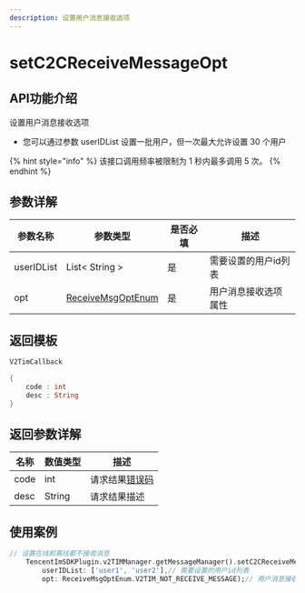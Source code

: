 ```yaml
---
description: 设置用户消息接收选项
---
```


# setC2CReceiveMessageOpt

## API功能介绍

设置用户消息接收选项

* 您可以通过参数 userIDList 设置一批用户，但一次最大允许设置 30 个用户

{% hint style="info" %}
该接口调用频率被限制为 1 秒内最多调用 5 次。
{% endhint %}

## 参数详解

| 参数名称       | 参数类型                                               | 是否必填 | 描述          |
| ---------- | -------------------------------------------------- | ---- | ----------- |
| userIDList | List< String >                                     | 是    | 需要设置的用户id列表 |
| opt        | [ReceiveMsgOptEnum](../enums/receivemsgoptenum.md) | 是    | 用户消息接收选项属性  |

## 返回模板

```dart
V2TimCallback

{
    code : int
    desc : String
}
```

## 返回参数详解

| 名称   | 数值类型   | 描述                                                             |
| ---- | ------ | -------------------------------------------------------------- |
| code | int    | 请求结果[错误码](https://cloud.tencent.com/document/product/269/1671) |
| desc | String | 请求结果描述                                                         |

## 使用案例  &#x20;

```dart
// 设置在线和离线都不接收消息
    TencentImSDKPlugin.v2TIMManager.getMessageManager().setC2CReceiveMessageOpt(
        userIDList: ['user1', 'user2'],// 需要设置的用户id列表
        opt: ReceiveMsgOptEnum.V2TIM_NOT_RECEIVE_MESSAGE);// 用户消息接收选项属性
```
